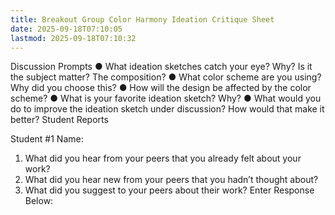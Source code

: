 ```yaml
---
title: Breakout Group Color Harmony Ideation Critique Sheet
date: 2025-09-18T07:10:05
lastmod: 2025-09-18T07:10:32
---
```


Discussion Prompts
● What ideation sketches catch your eye? Why? Is it the subject matter? The composition?
● What color scheme are you using? Why did you choose this?
● How will the design be affected by the color scheme?
● What is your favorite ideation sketch? Why?
● What would you do to improve the ideation sketch under discussion? How would that make it better?
Student Reports

Student #1 Name:

1. What did you hear from your peers that you already felt about your work?
2. What did you hear new from your peers that you hadn’t thought about?
3. What did you suggest to your peers about their work?
   Enter Response Below:

